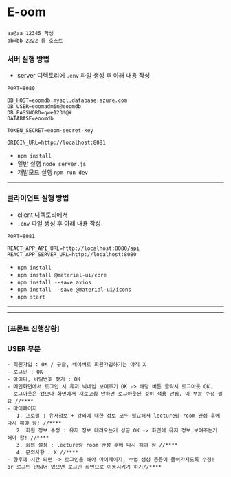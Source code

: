 # E-oom

###

```
aa@aa 12345 학생
bb@bb 2222 룸 호스트
```

### 서버 실행 방법

- server 디렉토리에 `.env` 파일 생성 후 아래 내용 작성

```
PORT=8080

DB_HOST=eoomdb.mysql.database.azure.com
DB_USER=eoomadmin@eoomdb
DB_PASSWORD=qwe123!@#
DATABASE=eoomdb

TOKEN_SECRET=eoom-secret-key

ORIGIN_URL=http://localhost:8081
```

- `npm install`
- 일반 실행 `node server.js`
- 개발모드 실행 `npm run dev`

---

### 클라이언트 실행 방법

- client 디렉토리에서
- `.env` 파일 생성 후 아래 내용 작성

```
PORT=8081

REACT_APP_API_URL=http://localhost:8080/api
REACT_APP_SERVER_URL=http://localhost:8080
```

- `npm install`
- `npm install @material-ui/core`
- `npm install --save axios`
- `npm install --save @material-ui/icons`
- `npm start`

---

---

### [프론트 진행상황]

### USER 부분

```
- 회원가입 : OK / 구글, 네이버로 회원가입하기는 아직 X
- 로그인 : OK
- 아이디, 비밀번호 찾기 : OK
- 메인화면에서 로그인 시 유저 닉네임 보여주기 OK -> 해당 버튼 클릭시 로그아웃 OK.
  로그아웃은 됐으나 화면에서 새로고침 안하면 로그아웃된 것이 적용 안됨. 이 부분 수정 필요 //****
- 마이페이지
   1. 프로필 : 유저정보 + 강의에 대한 정보 모두 필요해서 lecture랑 room 완성 후에 다시 해야 함! //****
   2. 회원 정보 수정 : 유저 정보 데려오는거 성공 OK -> 화면에 유저 정보 보여주는거 해야 함! //****
   3. 회의 설정 : lecture랑 room 완성 후에 다시 해야 함 //****
   4. 문의사항 : X //****
- 향후에 시간 되면 -> 로그인을 해야 마이페이지, 수업 생성 등등이 들어가지도록 수정! or 로그인 안되어 있으면 로그인 화면으로 이동시키기 하기//****
```
